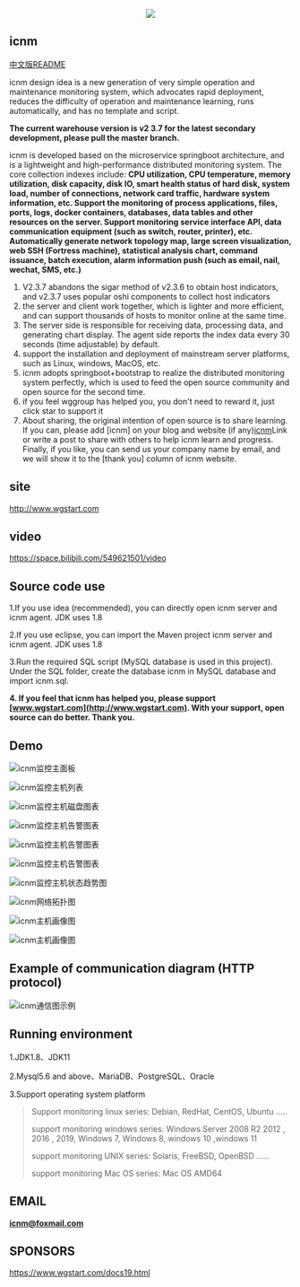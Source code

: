 <p align="center">
  <a target="_blank" href="http://www.wgstart.com">
    <img src="./demo/logo.png">
  </a>
 </p>



## icnm

[中文版README](./README_cn.md)

icnm design idea is a new generation of very simple operation and maintenance monitoring system, which advocates rapid deployment, reduces the difficulty of operation and maintenance learning, runs automatically, and has no template and script. 

**The current warehouse version is v2 3.7 for the latest secondary development, please pull the master branch.**

icnm is developed based on the microservice springboot architecture, and is a lightweight and high-performance distributed monitoring system. The core collection indexes include: **CPU utilization, CPU temperature, memory utilization, disk capacity, disk IO, smart health status of hard disk, system load, number of connections, network card traffic, hardware system information, etc. Support the monitoring of process applications, files, ports, logs, docker containers, databases, data tables and other resources on the server. Support monitoring service interface API, data communication equipment (such as switch, router, printer), etc. Automatically generate network topology map, large screen visualization, web SSH (Fortress machine), statistical analysis chart, command issuance, batch execution, alarm information push (such as email, nail, wechat, SMS, etc.)** 

1. V2.3.7 abandons the sigar method of v2.3.6 to obtain host indicators, and v2.3.7 uses popular oshi components to collect host indicators
2. the server and client work together, which is lighter and more efficient, and can support thousands of hosts to monitor online at the same time.
3. The server side is responsible for receiving data, processing data, and generating chart display. The agent side reports the index data every 30 seconds (time adjustable) by default.
4. support the installation and deployment of mainstream server platforms, such as Linux, windows, MacOS, etc.
5. icnm adopts springboot+bootstrap to realize the distributed monitoring system perfectly, which is used to feed the open source community and open source for the second time.
6. if you feel wggroup has helped you, you don't need to reward it, just click star to support it
7. About sharing, the original intention of open source is to share learning. If you can, please add [icnm] on your blog and website (if any)[icnm](http://www.wgstart.com)Link or write a post to share with others to help icnm learn and progress. Finally, if you like, you can send us your company name by email, and we will show it to the [thank you] column of icnm website.

## site

<http://www.wgstart.com>

## video

<https://space.bilibili.com/549621501/video>

## **Source code use**

1.If you use idea (recommended), you can directly open icnm server and icnm agent. JDK uses 1.8

2.If you use eclipse, you can import the Maven project icnm server and icnm agent. JDK uses 1.8

3.Run the required SQL script (MySQL database is used in this project). Under the SQL folder, create the database icnm in MySQL database and import icnm.sql.

**4. If you feel that icnm has helped you, please support [www.wgstart.com](http://www.wgstart.com). With your support, open source can do better. Thank you.**

## **Demo**





![icnm监控主面板](./demo/demo2.jpg)

![icnm监控主机列表](./demo/demo3.jpg)

![icnm监控主机磁盘图表](./demo/demo9.jpg)

![icnm监控主机告警图表](./daping/dapingv4.jpg)

![icnm监控主机告警图表](./demo/dp.jpg)

![icnm监控主机告警图表](./demo/dapingNew.jpg)

![icnm监控主机状态趋势图](./demo/demo4.jpg)



![icnm网络拓扑图](./demo/tpdemo.jpg)

![icnm主机画像图](./demo/ssh.jpg)

![icnm主机画像图](./demo/huaxiang.jpg)

## Example of communication diagram (HTTP protocol)

![icnm通信图示例](./demo/tongxin.jpg)

## Running environment

1.JDK1.8、JDK11

2.Mysql5.6 and above、MariaDB、PostgreSQL、Oracle

3.Support operating system platform

> Support monitoring linux series: Debian, RedHat, CentOS, Ubuntu ..... 
>
> support monitoring windows series: Windows Server 2008 R2 2012 , 2016 , 2019, Windows 7, Windows 8, windows 10 ,windows 11
>
> support monitoring UNIX series: Solaris, FreeBSD, OpenBSD ......
>
> support monitoring Mac OS series: Mac OS AMD64



## EMAIL

**icnm@foxmail.com**

## SPONSORS

https://www.wgstart.com/docs19.html



